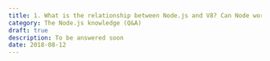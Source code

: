 ```yaml
---
title: 1. What is the relationship between Node.js and V8? Can Node work without V8?
category: The Node.js knowledge (Q&A)
draft: true
description: To be answered soon
date: 2018-08-12
---
```

